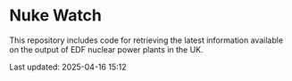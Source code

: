 # Nuke Watch

This repository includes code for retrieving the latest information available on the output of EDF nuclear power plants in the UK.

Last updated: 2025-04-16 15:12